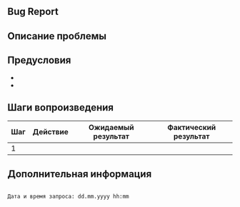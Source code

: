 ## Bug Report

## Описание проблемы
<!-- Опишите проблему -->

## Предусловия
<!-- Укажите предварительные условия, которые необходимы для воспроизведения проблемы -->
* 
* 

## Шаги вопроизведения
<!-- Укажите шаги для воспроизведения ошибки -->
| Шаг | Действие | Ожидаемый результат | Фактический результат |
| ------ | ------ | ------ | ------ |
| 1 |  |  |  |
## Дополнительная информация
<pre><code>
Дата и время запроса: dd.mm.yyyy hh:mm
</code></pre>